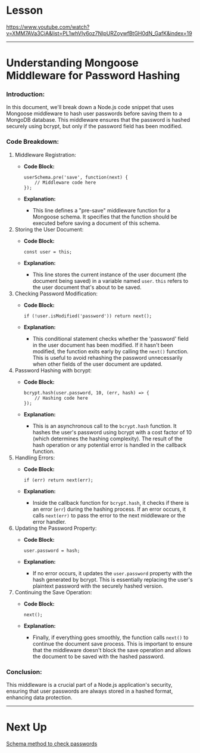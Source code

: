 

# Lesson

https://www.youtube.com/watch?v=XMM7AVa3CiA&list=PL1whVIy6oz7NIpURZoywfBtGH0dN_GafK&index=19

---

# **Understanding Mongoose Middleware for Password Hashing**

### **Introduction:**

In this document, we'll break down a Node.js code snippet that uses Mongoose middleware to hash user passwords before saving them to a MongoDB database. This middleware ensures that the password is hashed securely using bcrypt, but only if the password field has been modified.

### **Code Breakdown:**

1. Middleware Registration:
    - **Code Block:**
        
        ```
        userSchema.pre('save', function(next) {
            // Middleware code here
        });
        
        ```
        
    - **Explanation:**
        - This line defines a "pre-save" middleware function for a Mongoose schema. It specifies that the function should be executed before saving a document of this schema.
2. Storing the User Document:
    - **Code Block:**
        
        ```
        const user = this;
        
        ```
        
    - **Explanation:**
        - This line stores the current instance of the user document (the document being saved) in a variable named `user`. `this` refers to the user document that's about to be saved.
3. Checking Password Modification:
    - **Code Block:**
        
        ```
        if (!user.isModified('password')) return next();
        
        ```
        
    - **Explanation:**
        - This conditional statement checks whether the 'password' field in the user document has been modified. If it hasn't been modified, the function exits early by calling the `next()` function. This is useful to avoid rehashing the password unnecessarily when other fields of the user document are updated.
4. Password Hashing with bcrypt:
    - **Code Block:**
        
        ```
        bcrypt.hash(user.password, 10, (err, hash) => {
            // Hashing code here
        });
        
        ```
        
    - **Explanation:**
        - This is an asynchronous call to the `bcrypt.hash` function. It hashes the user's password using bcrypt with a cost factor of 10 (which determines the hashing complexity). The result of the hash operation or any potential error is handled in the callback function.
5. Handling Errors:
    - **Code Block:**
        
        ```
        if (err) return next(err);
        
        ```
        
    - **Explanation:**
        - Inside the callback function for `bcrypt.hash`, it checks if there is an error (`err`) during the hashing process. If an error occurs, it calls `next(err)` to pass the error to the next middleware or the error handler.
6. Updating the Password Property:
    - **Code Block:**
        
        ```
        user.password = hash;
        
        ```
        
    - **Explanation:**
        - If no error occurs, it updates the `user.password` property with the hash generated by bcrypt. This is essentially replacing the user's plaintext password with the securely hashed version.
7. Continuing the Save Operation:
    - **Code Block:**
        
        ```
        next();
        
        ```
        
    - **Explanation:**
        - Finally, if everything goes smoothly, the function calls `next()` to continue the document save process. This is important to ensure that the middleware doesn't block the save operation and allows the document to be saved with the hashed password.

### **Conclusion:**

This middleware is a crucial part of a Node.js application's security, ensuring that user passwords are always stored in a hashed format, enhancing data protection.

---

# Next Up

[Schema method to check passwords](https://www.notion.so/Schema-method-to-check-passwords-0137a8695bff42f7a5b19baa6d69e557?pvs=21)